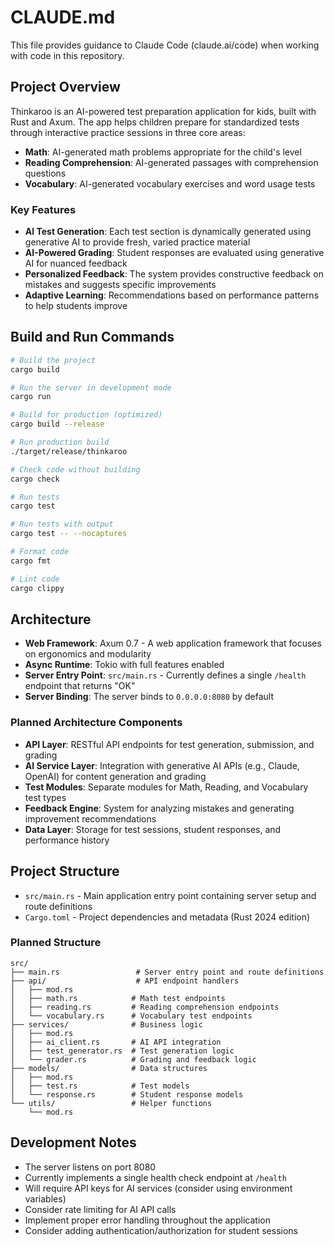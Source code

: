 # CLAUDE.md

This file provides guidance to Claude Code (claude.ai/code) when working with code in this repository.

## Project Overview

Thinkaroo is an AI-powered test preparation application for kids, built with Rust and Axum. The app helps children prepare for standardized tests through interactive practice sessions in three core areas:

- **Math**: AI-generated math problems appropriate for the child's level
- **Reading Comprehension**: AI-generated passages with comprehension questions
- **Vocabulary**: AI-generated vocabulary exercises and word usage tests

### Key Features

- **AI Test Generation**: Each test section is dynamically generated using generative AI to provide fresh, varied practice material
- **AI-Powered Grading**: Student responses are evaluated using generative AI for nuanced feedback
- **Personalized Feedback**: The system provides constructive feedback on mistakes and suggests specific improvements
- **Adaptive Learning**: Recommendations based on performance patterns to help students improve

## Build and Run Commands

```bash
# Build the project
cargo build

# Run the server in development mode
cargo run

# Build for production (optimized)
cargo build --release

# Run production build
./target/release/thinkaroo

# Check code without building
cargo check

# Run tests
cargo test

# Run tests with output
cargo test -- --nocaptures

# Format code
cargo fmt

# Lint code
cargo clippy
```

## Architecture

- **Web Framework**: Axum 0.7 - A web application framework that focuses on ergonomics and modularity
- **Async Runtime**: Tokio with full features enabled
- **Server Entry Point**: `src/main.rs` - Currently defines a single `/health` endpoint that returns "OK"
- **Server Binding**: The server binds to `0.0.0.0:8080` by default

### Planned Architecture Components

- **API Layer**: RESTful API endpoints for test generation, submission, and grading
- **AI Service Layer**: Integration with generative AI APIs (e.g., Claude, OpenAI) for content generation and grading
- **Test Modules**: Separate modules for Math, Reading, and Vocabulary test types
- **Feedback Engine**: System for analyzing mistakes and generating improvement recommendations
- **Data Layer**: Storage for test sessions, student responses, and performance history

## Project Structure

- `src/main.rs` - Main application entry point containing server setup and route definitions
- `Cargo.toml` - Project dependencies and metadata (Rust 2024 edition)

### Planned Structure

```
src/
├── main.rs                 # Server entry point and route definitions
├── api/                    # API endpoint handlers
│   ├── mod.rs
│   ├── math.rs            # Math test endpoints
│   ├── reading.rs         # Reading comprehension endpoints
│   └── vocabulary.rs      # Vocabulary test endpoints
├── services/              # Business logic
│   ├── mod.rs
│   ├── ai_client.rs       # AI API integration
│   ├── test_generator.rs  # Test generation logic
│   └── grader.rs          # Grading and feedback logic
├── models/                # Data structures
│   ├── mod.rs
│   ├── test.rs            # Test models
│   └── response.rs        # Student response models
└── utils/                 # Helper functions
    └── mod.rs
```

## Development Notes

- The server listens on port 8080
- Currently implements a single health check endpoint at `/health`
- Will require API keys for AI services (consider using environment variables)
- Consider rate limiting for AI API calls
- Implement proper error handling throughout the application
- Consider adding authentication/authorization for student sessions
